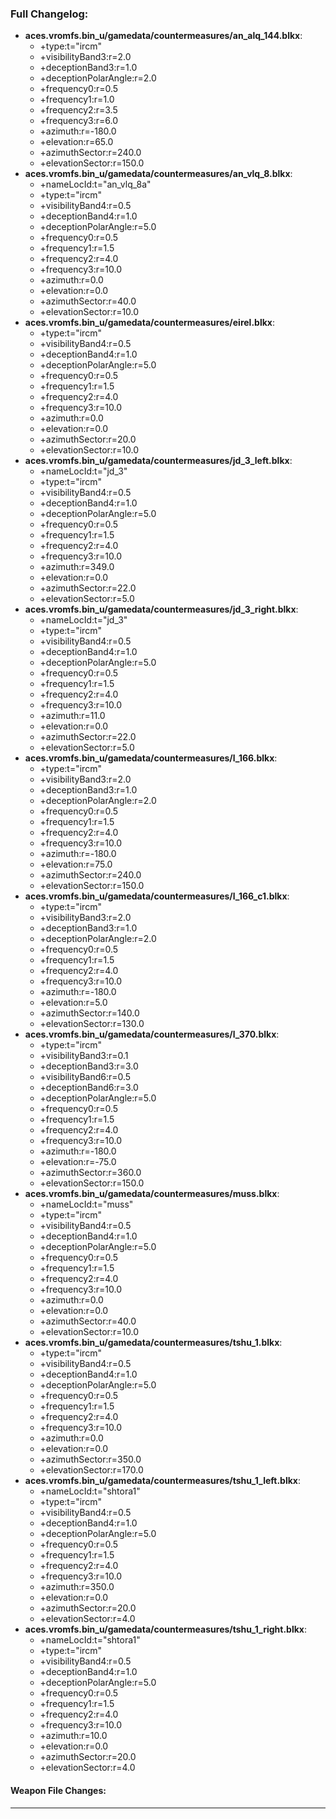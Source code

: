 ### Full Changelog:

- **aces.vromfs.bin_u/gamedata/countermeasures/an_alq_144.blkx**:
  - +type:t="ircm"
  - +visibilityBand3:r=2.0
  - +deceptionBand3:r=1.0
  - +deceptionPolarAngle:r=2.0
  - +frequency0:r=0.5
  - +frequency1:r=1.0
  - +frequency2:r=3.5
  - +frequency3:r=6.0
  - +azimuth:r=-180.0
  - +elevation:r=65.0
  - +azimuthSector:r=240.0
  - +elevationSector:r=150.0
- **aces.vromfs.bin_u/gamedata/countermeasures/an_vlq_8.blkx**:
  - +nameLocId:t="an_vlq_8a"
  - +type:t="ircm"
  - +visibilityBand4:r=0.5
  - +deceptionBand4:r=1.0
  - +deceptionPolarAngle:r=5.0
  - +frequency0:r=0.5
  - +frequency1:r=1.5
  - +frequency2:r=4.0
  - +frequency3:r=10.0
  - +azimuth:r=0.0
  - +elevation:r=0.0
  - +azimuthSector:r=40.0
  - +elevationSector:r=10.0
- **aces.vromfs.bin_u/gamedata/countermeasures/eirel.blkx**:
  - +type:t="ircm"
  - +visibilityBand4:r=0.5
  - +deceptionBand4:r=1.0
  - +deceptionPolarAngle:r=5.0
  - +frequency0:r=0.5
  - +frequency1:r=1.5
  - +frequency2:r=4.0
  - +frequency3:r=10.0
  - +azimuth:r=0.0
  - +elevation:r=0.0
  - +azimuthSector:r=20.0
  - +elevationSector:r=10.0
- **aces.vromfs.bin_u/gamedata/countermeasures/jd_3_left.blkx**:
  - +nameLocId:t="jd_3"
  - +type:t="ircm"
  - +visibilityBand4:r=0.5
  - +deceptionBand4:r=1.0
  - +deceptionPolarAngle:r=5.0
  - +frequency0:r=0.5
  - +frequency1:r=1.5
  - +frequency2:r=4.0
  - +frequency3:r=10.0
  - +azimuth:r=349.0
  - +elevation:r=0.0
  - +azimuthSector:r=22.0
  - +elevationSector:r=5.0
- **aces.vromfs.bin_u/gamedata/countermeasures/jd_3_right.blkx**:
  - +nameLocId:t="jd_3"
  - +type:t="ircm"
  - +visibilityBand4:r=0.5
  - +deceptionBand4:r=1.0
  - +deceptionPolarAngle:r=5.0
  - +frequency0:r=0.5
  - +frequency1:r=1.5
  - +frequency2:r=4.0
  - +frequency3:r=10.0
  - +azimuth:r=11.0
  - +elevation:r=0.0
  - +azimuthSector:r=22.0
  - +elevationSector:r=5.0
- **aces.vromfs.bin_u/gamedata/countermeasures/l_166.blkx**:
  - +type:t="ircm"
  - +visibilityBand3:r=2.0
  - +deceptionBand3:r=1.0
  - +deceptionPolarAngle:r=2.0
  - +frequency0:r=0.5
  - +frequency1:r=1.5
  - +frequency2:r=4.0
  - +frequency3:r=10.0
  - +azimuth:r=-180.0
  - +elevation:r=75.0
  - +azimuthSector:r=240.0
  - +elevationSector:r=150.0
- **aces.vromfs.bin_u/gamedata/countermeasures/l_166_c1.blkx**:
  - +type:t="ircm"
  - +visibilityBand3:r=2.0
  - +deceptionBand3:r=1.0
  - +deceptionPolarAngle:r=2.0
  - +frequency0:r=0.5
  - +frequency1:r=1.5
  - +frequency2:r=4.0
  - +frequency3:r=10.0
  - +azimuth:r=-180.0
  - +elevation:r=5.0
  - +azimuthSector:r=140.0
  - +elevationSector:r=130.0
- **aces.vromfs.bin_u/gamedata/countermeasures/l_370.blkx**:
  - +type:t="ircm"
  - +visibilityBand3:r=0.1
  - +deceptionBand3:r=3.0
  - +visibilityBand6:r=0.5
  - +deceptionBand6:r=3.0
  - +deceptionPolarAngle:r=5.0
  - +frequency0:r=0.5
  - +frequency1:r=1.5
  - +frequency2:r=4.0
  - +frequency3:r=10.0
  - +azimuth:r=-180.0
  - +elevation:r=-75.0
  - +azimuthSector:r=360.0
  - +elevationSector:r=150.0
- **aces.vromfs.bin_u/gamedata/countermeasures/muss.blkx**:
  - +nameLocId:t="muss"
  - +type:t="ircm"
  - +visibilityBand4:r=0.5
  - +deceptionBand4:r=1.0
  - +deceptionPolarAngle:r=5.0
  - +frequency0:r=0.5
  - +frequency1:r=1.5
  - +frequency2:r=4.0
  - +frequency3:r=10.0
  - +azimuth:r=0.0
  - +elevation:r=0.0
  - +azimuthSector:r=40.0
  - +elevationSector:r=10.0
- **aces.vromfs.bin_u/gamedata/countermeasures/tshu_1.blkx**:
  - +type:t="ircm"
  - +visibilityBand4:r=0.5
  - +deceptionBand4:r=1.0
  - +deceptionPolarAngle:r=5.0
  - +frequency0:r=0.5
  - +frequency1:r=1.5
  - +frequency2:r=4.0
  - +frequency3:r=10.0
  - +azimuth:r=0.0
  - +elevation:r=0.0
  - +azimuthSector:r=350.0
  - +elevationSector:r=170.0
- **aces.vromfs.bin_u/gamedata/countermeasures/tshu_1_left.blkx**:
  - +nameLocId:t="shtora1"
  - +type:t="ircm"
  - +visibilityBand4:r=0.5
  - +deceptionBand4:r=1.0
  - +deceptionPolarAngle:r=5.0
  - +frequency0:r=0.5
  - +frequency1:r=1.5
  - +frequency2:r=4.0
  - +frequency3:r=10.0
  - +azimuth:r=350.0
  - +elevation:r=0.0
  - +azimuthSector:r=20.0
  - +elevationSector:r=4.0
- **aces.vromfs.bin_u/gamedata/countermeasures/tshu_1_right.blkx**:
  - +nameLocId:t="shtora1"
  - +type:t="ircm"
  - +visibilityBand4:r=0.5
  - +deceptionBand4:r=1.0
  - +deceptionPolarAngle:r=5.0
  - +frequency0:r=0.5
  - +frequency1:r=1.5
  - +frequency2:r=4.0
  - +frequency3:r=10.0
  - +azimuth:r=10.0
  - +elevation:r=0.0
  - +azimuthSector:r=20.0
  - +elevationSector:r=4.0

#### Weapon File Changes:

---
